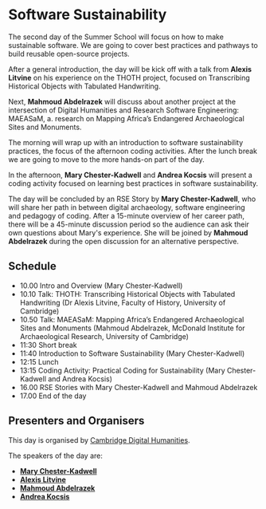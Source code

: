 #  Software Sustainability

The second day of the Summer School will focus on how to make sustainable software. 
We are going to cover best practices and pathways to build reusable open-source projects.

After a general introduction, the day will be kick off with a talk from **Alexis Litvine** on his experience on the THOTH project, focused on Transcribing Historical Objects with Tabulated Handwriting.

Next, **Mahmoud Abdelrazek** will discuss about another project at the intersection of Digital Humanities and Research Software Engineering: MAEASaM, a. research on Mapping Africa’s Endangered Archaeological Sites and Monuments.

The morning will wrap up with an introduction to software sustainability practices, the focus of the afternoon coding activities. After the lunch break we are going to move to the more hands-on part of the day.

In the afternoon, **Mary Chester-Kadwell** and **Andrea Kocsis** will present a coding activity focused on learning best practices in software sustainability.

The day will be concluded by an RSE Story by **Mary Chester-Kadwell**, who will share her path in between digital archaeology, software engineering and pedagogy of coding. After a 15-minute overview of her career path, there will be a 45-minute discussion period so the audience can ask their own questions about Mary's experience. She will be joined by **Mahmoud Abdelrazek** during the open discussion for an alternative perspective.


## Schedule

- 10.00 Intro and Overview (Mary Chester-Kadwell)
- 10.10 Talk: THOTH: Transcribing Historical Objects with Tabulated Handwriting (Dr Alexis Litvine, Faculty of History, University of Cambridge)
- 10.50 Talk: MAEASaM: Mapping Africa’s Endangered Archaeological Sites and Monuments (Mahmoud Abdelrazek, McDonald Institute for Archaeological Research, University of Cambridge)
- 11:30 Short break
- 11:40 Introduction to Software Sustainability (Mary Chester-Kadwell)
- 12:15 Lunch
- 13:15 Coding Activity: Practical Coding for Sustainability (Mary Chester-Kadwell and Andrea Kocsis)
- 16.00 RSE Stories with Mary Chester-Kadwell and Mahmoud Abdelrazek
- 17.00 End of the day

## Presenters and Organisers

This day is organised by [Cambridge Digital Humanities](https://www.cdh.cam.ac.uk/). 

The speakers of the day are: 

- **[Mary Chester-Kadwell](https://www.cdh.cam.ac.uk/cdh/cdh-team/cdh-methods-fellows)** 
- **[Alexis Litvine](https://www.hist.cam.ac.uk/people/dr-alexis-litvine)** 
- **[Mahmoud Abdelrazek](https://www.arch.cam.ac.uk/staff/mahmoud-abdelrazek)** 
- **[Andrea Kocsis](https://www.heritage.arch.cam.ac.uk/people/Kocsis)** 
